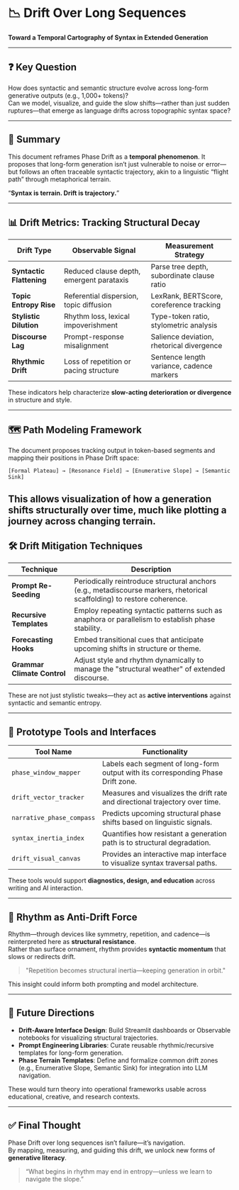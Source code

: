 # 📉 Drift Over Long Sequences

**Toward a Temporal Cartography of Syntax in Extended Generation**

---

## ❓ Key Question

How does syntactic and semantic structure evolve across long-form generative outputs (e.g., 1,000+ tokens)?  
Can we model, visualize, and guide the slow shifts—rather than just sudden ruptures—that emerge as language drifts across topographic syntax space?

---

## 🧠 Summary

This document reframes Phase Drift as a **temporal phenomenon**. It proposes that long-form generation isn’t just vulnerable to noise or error—but follows an often traceable syntactic trajectory, akin to a linguistic “flight path” through metaphorical terrain.

“**Syntax is terrain. Drift is trajectory.**”

---

## 📊 Drift Metrics: Tracking Structural Decay

| Drift Type            | Observable Signal                                 | Measurement Strategy                        |
|-----------------------|---------------------------------------------------|---------------------------------------------|
| **Syntactic Flattening**  | Reduced clause depth, emergent parataxis        | Parse tree depth, subordinate clause ratio  |
| **Topic Entropy Rise**    | Referential dispersion, topic diffusion         | LexRank, BERTScore, coreference tracking    |
| **Stylistic Dilution**    | Rhythm loss, lexical impoverishment             | Type-token ratio, stylometric analysis      |
| **Discourse Lag**         | Prompt-response misalignment                    | Salience deviation, rhetorical divergence   |
| **Rhythmic Drift**        | Loss of repetition or pacing structure          | Sentence length variance, cadence markers   |

These indicators help characterize **slow-acting deterioration or divergence** in structure and style.

---

## 🗺️ Path Modeling Framework

The document proposes tracking output in token-based segments and mapping their positions in Phase Drift space:

```text
[Formal Plateau] → [Resonance Field] → [Enumerative Slope] → [Semantic Sink]
```
This allows visualization of how a generation shifts structurally over time, much like plotting a journey across changing terrain.
---

## 🛠 Drift Mitigation Techniques

| Technique               | Description |
|-------------------------|-------------|
| **Prompt Re-Seeding**       | Periodically reintroduce structural anchors (e.g., metadiscourse markers, rhetorical scaffolding) to restore coherence. |
| **Recursive Templates**     | Employ repeating syntactic patterns such as anaphora or parallelism to establish phase stability. |
| **Forecasting Hooks**       | Embed transitional cues that anticipate upcoming shifts in structure or theme. |
| **Grammar Climate Control** | Adjust style and rhythm dynamically to manage the "structural weather" of extended discourse. |

These are not just stylistic tweaks—they act as **active interventions** against syntactic and semantic entropy.

---

## 🧪 Prototype Tools and Interfaces

| Tool Name               | Functionality |
|-------------------------|----------------|
| `phase_window_mapper`     | Labels each segment of long-form output with its corresponding Phase Drift zone. |
| `drift_vector_tracker`    | Measures and visualizes the drift rate and directional trajectory over time. |
| `narrative_phase_compass` | Predicts upcoming structural phase shifts based on linguistic signals. |
| `syntax_inertia_index`    | Quantifies how resistant a generation path is to structural degradation. |
| `drift_visual_canvas`     | Provides an interactive map interface to visualize syntax traversal paths. |

These tools would support **diagnostics, design, and education** across writing and AI interaction.

---

## 🔁 Rhythm as Anti-Drift Force

Rhythm—through devices like symmetry, repetition, and cadence—is reinterpreted here as **structural resistance**.  
Rather than surface ornament, rhythm provides **syntactic momentum** that slows or redirects drift.

> "Repetition becomes structural inertia—keeping generation in orbit."

This insight could inform both prompting and model architecture.

---

## 🧩 Future Directions

- **Drift-Aware Interface Design**: Build Streamlit dashboards or Observable notebooks for visualizing structural trajectories.
- **Prompt Engineering Libraries**: Curate reusable rhythmic/recursive templates for long-form generation.
- **Phase Terrain Templates**: Define and formalize common drift zones (e.g., Enumerative Slope, Semantic Sink) for integration into LLM navigation.

These would turn theory into operational frameworks usable across educational, creative, and research contexts.

---

## ✅ Final Thought

Phase Drift over long sequences isn’t failure—it’s navigation.  
By mapping, measuring, and guiding this drift, we unlock new forms of **generative literacy**.

> “What begins in rhythm may end in entropy—unless we learn to navigate the slope.”
